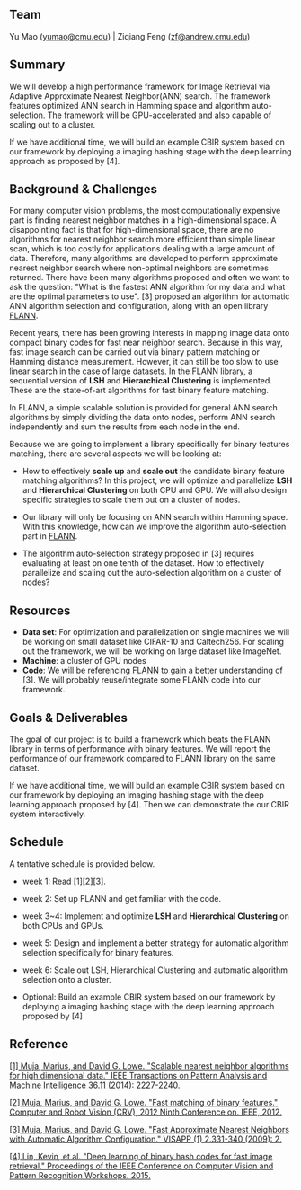 ## Team

Yu Mao (yumao@cmu.edu) | Ziqiang Feng (zf@andrew.cmu.edu)

## Summary

We will develop a high performance framework for Image Retrieval via Adaptive Approximate Nearest Neighbor(ANN) search. The framework features optimized ANN search in Hamming space and algorithm auto-selection. The framework will be GPU-accelerated and also capable of scaling out to a cluster. 

If we have additional time, we will build an example CBIR system based on our framework by deploying a imaging hashing stage with the deep learning approach as proposed by [4].

## Background & Challenges

For many computer vision problems, the most computationally expensive part is finding nearest neighbor matches in a high-dimensional space. A disappointing fact is that for high-dimensional space, there are no algorithms for nearest neighbor search more efficient than simple linear scan, which is too costly for applications dealing with a large amount of data. Therefore, many algorithms are developed to perform approximate nearest neighbor search where non-optimal neighbors are sometimes returned. There have been many algorithms proposed and often we want to ask the question: "What is the fastest ANN algorithm for my data and what are the optimal parameters to use". [3] proposed an algorithm for automatic ANN algorithm selection and configuration, along with an open library [FLANN](http://www.cs.ubc.ca/research/flann/).

Recent years, there has been growing interests in mapping image data onto compact binary codes for fast near neighbor search. Because in this way, fast image search can be carried out via binary pattern matching or Hamming distance measurement. However, it can still be too slow to use linear search in the case of large datasets. In the FLANN library, a sequential version of **LSH** and  **Hierarchical Clustering** is implemented. These are the state-of-art algorithms for fast binary feature matching. 

In FLANN, a simple scalable solution is provided for general ANN search algorithms by simply dividing the data onto nodes, perform ANN search independently and sum the results from each node in the end. 

Because we are going to implement a library specifically for binary features matching, there are several aspects we will be looking at:

+ How to effectively **scale up** and **scale out** the candidate binary feature matching algorithms? In this project, we will optimize and parallelize **LSH** and **Hierarchical Clustering** on both CPU and GPU. We will also design specific strategies to scale them out on a cluster of nodes. 

+ Our library will only be focusing on ANN search within Hamming space. With this knowledge, how can we improve the algorithm auto-selection part in [FLANN](http://www.cs.ubc.ca/research/flann/).

+ The algorithm auto-selection strategy proposed in [3] requires evaluating at least on one tenth of the dataset. How to effectively parallelize and scaling out the auto-selection algorithm on a cluster of nodes?

## Resources 

+ **Data set**: For optimization and parallelization on single machines we will be working on small dataset like CIFAR-10 and Caltech256. For scaling out the framework, we will be working on large dataset like ImageNet.
+ **Machine**: a cluster of GPU nodes
+ **Code**: We will be referencing [FLANN](http://www.cs.ubc.ca/research/flann/) to gain a better understanding of [3]. We will probably reuse/integrate some FLANN code into our framework.

## Goals & Deliverables

The goal of our project is to build a framework which beats the FLANN library in terms of performance with binary features. We will report the performance of our framework compared to FLANN library on the same dataset.

If we have additional time, we will build an example CBIR system based on our framework by deploying an imaging hashing stage with the deep learning approach proposed by [4]. Then we can demonstrate the our CBIR system interactively.

## Schedule

A tentative schedule is provided below.

+ week 1: Read [1][2][3].

+ week 2: Set up FLANN and get familiar with the code.

+ week 3~4: Implement and optimize **LSH** and **Hierarchical Clustering** on both CPUs and GPUs.

+ week 5: Design and implement a better strategy for automatic algorithm selection specifically for binary features.

+ week 6: Scale out LSH, Hierarchical Clustering and automatic algorithm selection onto a cluster.

+ Optional: Build an example CBIR system based on our framework by deploying a imaging hashing stage with the deep learning approach proposed by [4]


## Reference

[[1] Muja, Marius, and David G. Lowe. "Scalable nearest neighbor algorithms for high dimensional data." IEEE Transactions on Pattern Analysis and Machine Intelligence 36.11 (2014): 2227-2240.](http://ieeexplore.ieee.org/stamp/stamp.jsp?arnumber=6809191)

[[2] Muja, Marius, and David G. Lowe. "Fast matching of binary features." Computer and Robot Vision (CRV), 2012 Ninth Conference on. IEEE, 2012.](http://www.cs.ubc.ca/research/flann/uploads/FLANN/binary_matching_crv2012.pdf)

[[3] Muja, Marius, and David G. Lowe. "Fast Approximate Nearest Neighbors with Automatic Algorithm Configuration." VISAPP (1) 2.331-340 (2009): 2.](https://lear.inrialpes.fr/~douze/enseignement/2014-2015/presentation_papers/muja_flann.pdf)

[[4] Lin, Kevin, et al. "Deep learning of binary hash codes for fast image retrieval." Proceedings of the IEEE Conference on Computer Vision and Pattern Recognition Workshops. 2015.](http://www.cv-foundation.org/openaccess/content_cvpr_workshops_2015/W03/html/Lin_Deep_Learning_of_2015_CVPR_paper.html)

